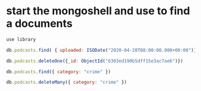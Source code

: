 
# start the mongoshell and use to find a documents

```javascript
use library
```

```javascript
db.podcasts.find( { uploaded: ISODate("2020-04-28T08:00:00.000+00:00")} )
```

```javascript
db.podcasts.deleteOne({_id: ObjectId("6303ed190b5dff15e3ac7ae6")})
```

```javascript
db.podcasts.find({ category: "crime" })
```

```javascript
db.podcasts.deleteMany({ category: "crime" })
```
